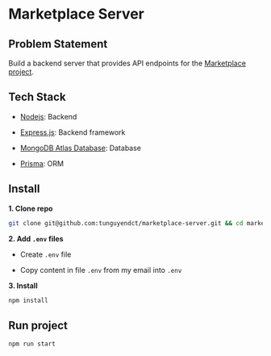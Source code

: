 # Marketplace Server

## Problem Statement

Build a backend server that provides API endpoints for the [Marketplace project](https://github.com/tunguyendct/marketplace/).

## Tech Stack

- [Nodejs](https://nodejs.org/en): Backend

- [Express.js](https://expressjs.com/): Backend framework

- [MongoDB Atlas Database](https://www.mongodb.com/atlas/database): Database

- [Prisma](https://www.prisma.io): ORM

## Install

**1. Clone repo**

```bash
git clone git@github.com:tunguyendct/marketplace-server.git && cd marketplace-server
```

**2. Add `.env` files**

- Create `.env` file

- Copy content in file `.env` from my email into `.env`

**3. Install**

```bash
npm install
```

## Run project

```bash
npm run start
```
